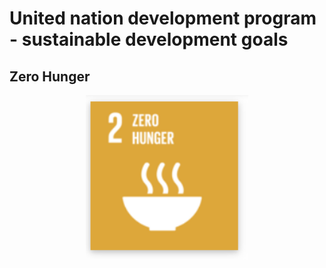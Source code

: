 # United nation development program - sustainable development goals

## Zero Hunger

<p align="center"><img src="zero-hunger.png" width="260"></p>
<p align="center">
</p>

